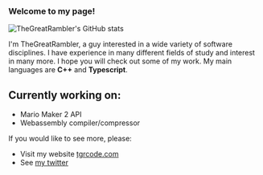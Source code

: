 ### Welcome to my page!

![TheGreatRambler's GitHub stats](https://github-readme-stats.vercel.app/api?username=thegreatrambler&include_all_commits=true&theme=merko)

I'm TheGreatRambler, a guy interested in a wide variety of software disciplines. I have experience in many different fields of study and interest in many more. I hope you will check out some of my work. My main languages are **C++** and **Typescript**.

## Currently working on:
* Mario Maker 2 API
* Webassembly compiler/compressor

If you would like to see more, please:
* Visit my website [tgrcode.com](https://tgrcode.com/)
* See [my twitter](https://twitter.com/tgr_code)

